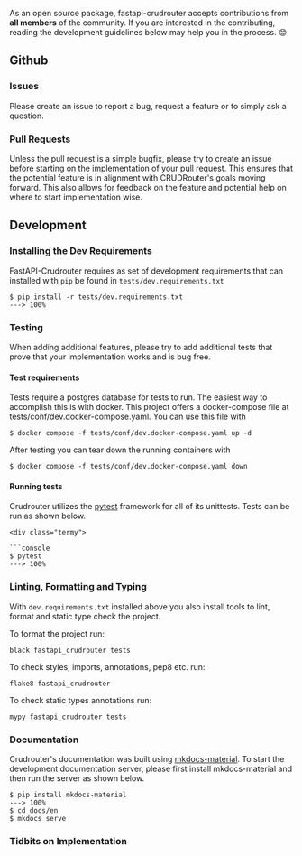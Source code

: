 As an open source package, fastapi-crudrouter accepts contributions from **all members** of the community. If you are interested in the
contributing, reading the development guidelines below may help you in the process. 😊

## Github

### Issues
Please create an issue to report a bug, request a feature or to simply ask a question.


### Pull Requests
Unless the pull request is a simple bugfix, please try to create an issue before starting on the implementation of your pull request.
This ensures that the potential feature is in alignment with CRUDRouter's goals moving forward. This also allows for feedback
on the feature and potential help on where to start implementation wise.

## Development

### Installing the Dev Requirements
FastAPI-Crudrouter requires as set of development requirements that can installed with `pip` be found in `tests/dev.requirements.txt`

<div class="termy">

```console
$ pip install -r tests/dev.requirements.txt
---> 100%
```

</div>

### Testing
When adding additional features, please try to add additional tests that prove that your implementation
works and is bug free.

#### Test requirements
Tests require a postgres database for tests to run. The easiest way to accomplish this is with docker. This project offers
a docker-compose file at tests/conf/dev.docker-compose.yaml. You can use this file with

```console
$ docker compose -f tests/conf/dev.docker-compose.yaml up -d
```

After testing you can tear down the running containers with

```console
$ docker compose -f tests/conf/dev.docker-compose.yaml down
```

#### Running tests
Crudrouter utilizes the [pytest](https://docs.pytest.org/en/latest/) framework for all of its unittests. Tests can be run 
as shown below. 

```
<div class="termy">

```console
$ pytest
---> 100%
```

</div>

### Linting, Formatting and Typing

With `dev.requirements.txt` installed above you also install tools to lint, format and static type check the project.

To format the project run: 

```
black fastapi_crudrouter tests
```

To check styles, imports, annotations, pep8 etc. run:

```
flake8 fastapi_crudrouter
```

To check static types annotations run: 

```
mypy fastapi_crudrouter tests
```

### Documentation
Crudrouter's documentation was built using [mkdocs-material](https://squidfunk.github.io/mkdocs-material/). To start the development
documentation server, please first install mkdocs-material and then run the server as shown below.

<div class="termy">

```console
$ pip install mkdocs-material
---> 100%
$ cd docs/en
$ mkdocs serve
```

</div>


### Tidbits on Implementation



